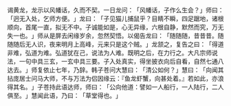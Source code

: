 谒黄龙，龙示以风幡话，久而不契。一日龙问：​「风幡话，子作么生会？​」师曰：​「迥无入处，乞师方便。​」龙曰：​「子见猫儿捕鼠乎？目睛不瞬，四足踞地，诸根顺向，首尾一直，拟无不中。子诚能如是，心无异缘，六根自静，默然而究，万无失一也。​」师从是屏去闲缘岁余，忽然契悟。以偈告龙曰：​「随随随，昔昔昔。随随随后无人识，夜来明月上高峰，元来只是这个贼。​」龙颔之，复告之曰：​「得道非难，弘道为难。弘道犹在己，说法为人难。既明之后，在力行之。大凡宗师说法，一句中具三玄，一玄中具三要。子入处真实，得坐披衣向后自看，自然七通八达去。​」师复依止七年，乃辞。韩子苍问大慧曰：​「清公如何？​」慧曰：​「向闻其拈庞居士问马大师，不与万法为侣因缘云：『鱼龙虾蟹，向甚处着。』若如此，亦浪得其名。​」子苍持此语达师，师曰：​「公向他道：譬如一人船行，一人陆行，二人俱至。​」慧闻此语，乃曰：​「草堂得也。​」